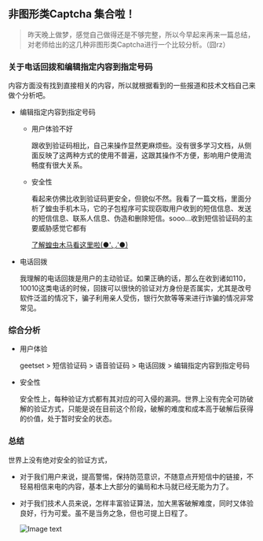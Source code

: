 ## 非图形类Captcha  集合啦！
>昨天晚上做梦，感觉自己做得还是不够完整，所以今早起来再来一篇总结，对老师给出的这几种非图形类Captcha进行一个比较分析。（囧rz）

### 关于电话回拨和编辑指定内容到指定号码

内容方面没有找到直接相关的内容，所以就根据看到的一些报道和技术文档自己来做个分析吧。

* 编辑指定内容到指定号码

	* 用户体验不好
		
		跟收到验证码相比，自己来操作显然更麻烦些。没有很多学习文档，从侧面反映了这两种方式的使用不普遍，这跟其操作不方便，影响用户使用流畅度有很大关系。
	
	* 安全性
	
		看起来仿佛比收到验证码更安全，但貌似不然。我看了一篇文档，里面分析了蝗虫手机木马，它的子包程序可实现窃取用户收到的短信信息、发送的短信信息、联系人信息、伪造和删除短信。sooo...收到短信验证码的主要威胁感觉它都有
	
		[了解蝗虫木马看这里啦(●'◡'●)](http://blogs.360.cn/360mobile/2014/08/02/analysis_of_locust_trojan/)

* 电话回拨
	
	我理解的电话回拨是用户的主动验证。如果正确的话，那么在收到诸如110，10010这类电话的时候，回拨可以很快的验证对方身份是否属实，尤其是改号软件泛滥的情况下，骗子利用亲人受伤，银行欠款等等来进行诈骗的情况非常常见。

### 综合分析

* 用户体验

	geetset > 短信验证码 > 语音验证码 > 电话回拨 > 编辑指定内容到指定号码

* 安全性

	安全性上，每种验证方式都有其对应的可入侵的漏洞。世界上没有完全可防破解的验证方式，只能是说在目前这个阶段，破解的难度和成本高于破解后获得的价值，处于暂时安全的状态。

### 总结
	
世界上没有绝对安全的验证方式，

* 对于我们用户来说，提高警惕，保持防范意识，不随意点开短信中的链接，不轻易相信来电的内容，基本上大部分的骗局和木马就已经无能为力了。

* 对于我们技术人员来说，怎样丰富验证算法，加大黑客破解难度，同时又体验良好，行为可爱。虽不是当务之急，但也可提上日程了。
	
	![Image text](https://github.com/Zhaojytt/ns/blob/master/2016-2/zjy/img_folder/hhh.png)



